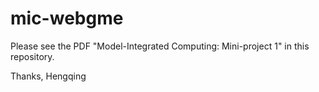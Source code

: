 # mic-webgme

Please see the PDF "Model-Integrated Computing: Mini-project 1" in this repository. 

Thanks,
Hengqing
